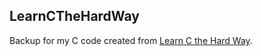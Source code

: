LearnCTheHardWay
----------------
Backup for my C code created from [Learn C the Hard
Way](http://c.learncodethehardway.org/book/).
